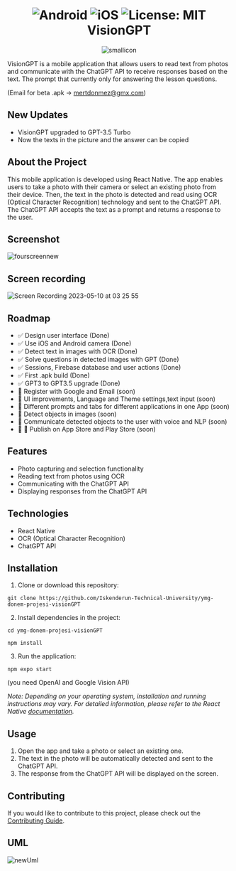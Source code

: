 


<h1 align='center'>
<img src="https://img.shields.io/badge/Android-3DDC84?style=for-the-badge&logo=android&logoColor=white" alt="Android"> <img src="https://img.shields.io/badge/iOS-000000?style=for-the-badge&logo=ios&logoColor=white" alt="iOS"> <img src="https://img.shields.io/badge/License-MIT-yellow.svg" alt="License: MIT"><br>VisionGPT</h1>
<p align="center">
  <img src="https://user-images.githubusercontent.com/83416622/236870768-2b6b9f3f-f898-4456-be46-9797002a5928.png" alt="smallicon">
</p>




VisionGPT is a mobile application that allows users to read text from photos and communicate with the ChatGPT API to receive responses based on the text.
The prompt that currently only for answering the lesson questions.

(Email for beta .apk -> mertdonmez@gmx.com)

## New Updates
- VisionGPT upgraded to GPT-3.5 Turbo
- Now the texts in the picture and the answer can be copied


## About the Project

This mobile application is developed using React Native. The app enables users to take a photo with their camera or select an existing photo from their device. Then, the text in the photo is detected and read using OCR (Optical Character Recognition) technology and sent to the ChatGPT API. The ChatGPT API accepts the text as a prompt and returns a response to the user.

## Screenshot

![fourscreennew](https://user-images.githubusercontent.com/83416622/236878638-36e1b0f4-67e4-4370-a957-cc2e8741b114.png)


## Screen recording
![Screen Recording 2023-05-10 at 03 25 55](https://github.com/mert-donmez/VisionGPT/assets/83416622/6ca3521c-4a1c-4fac-88f1-f62ff760cbd3)


## Roadmap

- ✅ Design user interface (Done)
- ✅ Use iOS and Android camera (Done)
- ✅ Detect text in images with OCR (Done)
- ✅ Solve questions in detected images with GPT (Done) 
- ✅ Sessions, Firebase database and user actions (Done)
- ✅ First .apk build (Done)
- ✅ GPT3 to GPT3.5 upgrade (Done)
- 🔄 Register with Google and Email (soon) 
- 🔄 UI improvements, Language and Theme settings,text input (soon)
- 🔄 Different prompts and tabs for different applications in one App (soon)
- 🔄 Detect objects in images (soon)
- 🔄 Communicate detected objects to the user with voice and NLP (soon)
- 🔄 🚀 Publish on App Store and Play Store (soon)

## Features

- Photo capturing and selection functionality
- Reading text from photos using OCR
- Communicating with the ChatGPT API
- Displaying responses from the ChatGPT API


## Technologies

- React Native 
- OCR (Optical Character Recognition)
- ChatGPT API

## Installation

1. Clone or download this repository:

`git clone https://github.com/Iskenderun-Technical-University/ymg-donem-projesi-visionGPT`


2. Install dependencies in the project:

`cd ymg-donem-projesi-visionGPT`

`npm install`


3. Run the application:

`npm expo start`

(you need OpenAI and Google Vision API)



_Note: Depending on your operating system, installation and running instructions may vary. For detailed information, please refer to the React Native [documentation](https://reactnative.dev/docs/getting-started)._

## Usage

1. Open the app and take a photo or select an existing one.
2. The text in the photo will be automatically detected and sent to the ChatGPT API.
3. The response from the ChatGPT API will be displayed on the screen.

## Contributing

If you would like to contribute to this project, please check out the [Contributing Guide](CONTRIBUTING.md).


## UML

![newUml](https://user-images.githubusercontent.com/83416622/236022745-8909715e-596e-4872-a185-79b06a3e9ea6.png)



